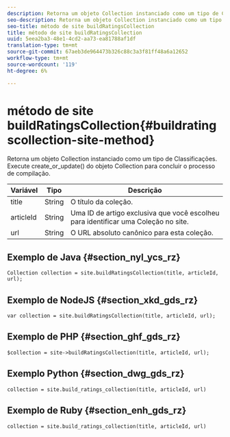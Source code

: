 ```yaml
---
description: Retorna um objeto Collection instanciado como um tipo de Classificações. Execute create_or_update() do objeto Collection para concluir o processo de compilação.
seo-description: Retorna um objeto Collection instanciado como um tipo de Classificações. Execute create_or_update() do objeto Collection para concluir o processo de compilação.
seo-title: método de site buildRatingsCollection
title: método de site buildRatingsCollection
uuid: 5eea2ba3-48e1-4cd2-aa73-ea81788af1df
translation-type: tm+mt
source-git-commit: 67aeb3de964473b326c88c3a3f81ff48a6a12652
workflow-type: tm+mt
source-wordcount: '119'
ht-degree: 6%

---
```



# método de site buildRatingsCollection{#buildratingscollection-site-method}

Retorna um objeto Collection instanciado como um tipo de Classificações. Execute create_or_update() do objeto Collection para concluir o processo de compilação.

| Variável | Tipo | Descrição |
|--- |--- |--- |
| title | String   | O título da coleção. |
| articleId | String   | Uma ID de artigo exclusiva que você escolheu para identificar uma Coleção no site. |
| url | String | O URL absoluto canônico para esta coleção. |

## Exemplo de Java {#section_nyl_ycs_rz}

```
Collection collection = site.buildRatingsCollection(title, articleId, url); 
```

## Exemplo de NodeJS {#section_xkd_gds_rz}

```
var collection = site.buildRatingsCollection(title, articleId, url); 
```

## Exemplo de PHP {#section_ghf_gds_rz}

```
$collection = site->buildRatingsCollection(title, articleId, url); 
```

## Exemplo Python {#section_dwg_gds_rz}

```
collection = site.build_ratings_collection(title, articleId, url) 
```

## Exemplo de Ruby {#section_enh_gds_rz}

```
collection = site.build_ratings_collection(title, articleId, url) 
```


